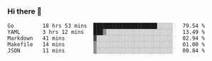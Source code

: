 ### Hi there 👋

<!--
**yeya24/yeya24** is a ✨ _special_ ✨ repository because its `README.md` (this file) appears on your GitHub profile.

Here are some ideas to get you started:

- 🔭 I’m currently working on ...
- 🌱 I’m currently learning ...
- 👯 I’m looking to collaborate on ...
- 🤔 I’m looking for help with ...
- 💬 Ask me about ...
- 📫 How to reach me: ...
- 😄 Pronouns: ...
- ⚡ Fun fact: ...
-->

<!--START_SECTION:waka-->
```text
Go         18 hrs 53 mins  ████████████████████░░░░░   79.54 % 
YAML       3 hrs 12 mins   ███▒░░░░░░░░░░░░░░░░░░░░░   13.49 % 
Markdown   41 mins         ▓░░░░░░░░░░░░░░░░░░░░░░░░   02.94 % 
Makefile   14 mins         ▒░░░░░░░░░░░░░░░░░░░░░░░░   01.00 % 
JSON       11 mins         ▒░░░░░░░░░░░░░░░░░░░░░░░░   00.84 % 
```
<!--END_SECTION:waka-->
